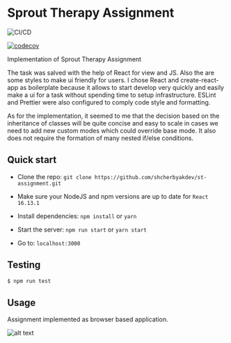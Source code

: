 # Sprout Therapy Assignment

![CI/CD](https://github.com/shcherbyakdev/st-assignment/workflows/CI/CD/badge.svg)

[![codecov](https://codecov.io/gh/st-assignment/react-workflow-gh-actions/branch/master/graph/badge.svg)](https://codecov.io/gh/st-assignment/react-workflow-gh-actions)

Implementation of Sprout Therapy Assignment

The task was salved with the help of React for view and JS. Also the are some styles to make ui friendly for users. I chose React and create-react-app as boilerplate because it allows to start develop very quickly and easily make a ui for a task without spending time to setup infrastructure.
ESLint and Prettier were also configured to comply code style and formatting.

As for the implementation, it seemed to me that the decision based on the inheritance of classes will be quite concise and easy to scale in cases we need to add new custom modes which could override base mode. It also does not require the formation of many nested if/else conditions.

## Quick start

- Clone the repo: `git clone https://github.com/shcherbyakdev/st-assignment.git`

- Make sure your NodeJS and npm versions are up to date for `React 16.13.1`

- Install dependencies: `npm install` or `yarn`

- Start the server: `npm run start` or `yarn start`

- Go to: `localhost:3000`

## Testing

```sh
$ npm run test
```

## Usage

Assignment implemented as browser based application.

![alt text](https://user-images.githubusercontent.com/22860759/86539984-c5101d80-bf09-11ea-897a-3fa49e52e504.png)
